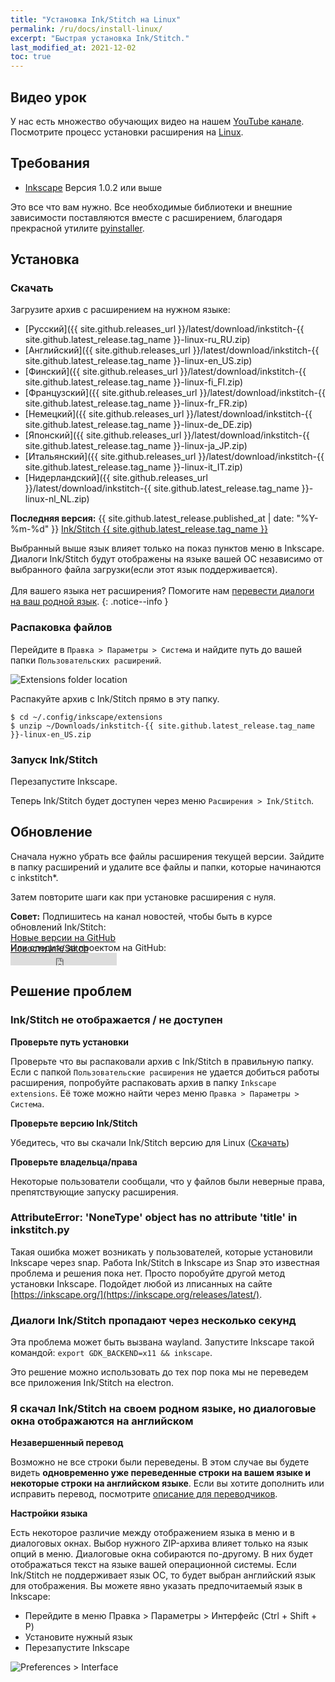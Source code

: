 ```yaml
---
title: "Установка Ink/Stitch на Linux"
permalink: /ru/docs/install-linux/
excerpt: "Быстрая установка Ink/Stitch."
last_modified_at: 2021-12-02
toc: true
---
```

## Видео урок

У нас есть множество обучающих видео на нашем <i class="fab fa-youtube"></i> [YouTube канале](https://www.youtube.com/channel/UCJCDCFuT_xQoI55e10HRiRw). Посмотрите процесс установки расширения на <i class="fab fa-linux"></i> [Linux](https://www.youtube.com/watch?v=Dkb5UvsZUNg&list=PLvlbfDmZyXG1ORmeqHdp4aP7J71e7icJP&index=2).

## Требования

* [Inkscape](https://inkscape.org/release/) Версия 1.0.2 или выше

Это все что вам нужно. Все необходимые библиотеки и внешние зависимости поставляются вместе с расширением, благодаря прекрасной утилите [pyinstaller](http://www.pyinstaller.org).

## Установка

### Скачать
Загрузите архив с расширением на нужном языке:

* <i class="fa fa-download " ></i> [Русский]({{ site.github.releases_url }}/latest/download/inkstitch-{{ site.github.latest_release.tag_name }}-linux-ru_RU.zip)
* <i class="fa fa-download " ></i> [Английский]({{ site.github.releases_url }}/latest/download/inkstitch-{{ site.github.latest_release.tag_name }}-linux-en_US.zip)
* <i class="fa fa-download " ></i> [Финский]({{ site.github.releases_url }}/latest/download/inkstitch-{{ site.github.latest_release.tag_name }}-linux-fi_FI.zip)
* <i class="fa fa-download " ></i> [Французский]({{ site.github.releases_url }}/latest/download/inkstitch-{{ site.github.latest_release.tag_name }}-linux-fr_FR.zip)
* <i class="fa fa-download " ></i> [Немецкий]({{ site.github.releases_url }}/latest/download/inkstitch-{{ site.github.latest_release.tag_name }}-linux-de_DE.zip)
* <i class="fa fa-download " ></i> [Японский]({{ site.github.releases_url }}/latest/download/inkstitch-{{ site.github.latest_release.tag_name }}-linux-ja_JP.zip)
* <i class="fa fa-download " ></i> [Итальянский]({{ site.github.releases_url }}/latest/download/inkstitch-{{ site.github.latest_release.tag_name }}-linux-it_IT.zip)
* <i class="fa fa-download " ></i> [Нидерландский]({{ site.github.releases_url }}/latest/download/inkstitch-{{ site.github.latest_release.tag_name }}-linux-nl_NL.zip)


**Последняя версия:** {{ site.github.latest_release.published_at | date: "%Y-%m-%d"  }} [Ink/Stitch {{ site.github.latest_release.tag_name }}](https://github.com/inkstitch/inkstitch/releases/latest)

Выбранный выше язык влияет только на показ пунктов меню в Inkscape. Диалоги Ink/Stitch будут отображены на языке вашей ОС независимо от выбранного файла загрузки(если этот язык поддерживается).<br><br>Для вашего языка нет расширения? Помогите нам [перевести диалоги на ваш родной язык](/ru/developers/localize/).
{: .notice--info }


### Распаковка файлов

Перейдите в `Правка > Параметры > Система` и найдите путь до вашей папки `Пользовательских расширений`.

![Extensions folder location](/assets/images/docs/en/extensions-folder-location-linux.jpg)

Распакуйте архив с Ink/Stitch прямо в эту папку.

```
$ cd ~/.config/inkscape/extensions
$ unzip ~/Downloads/inkstitch-{{ site.github.latest_release.tag_name }}-linux-en_US.zip
```

### Запуск Ink/Stitch

Перезапустите Inkscape.

Теперь Ink/Stitch будет доступен через меню `Расширения > Ink/Stitch`.

## Обновление

Сначала нужно убрать все файлы расширения текущей версии. Зайдите в папку расширений и удалите все файлы и папки, которые начинаются с inkstitch*.

Затем повторите шаги как при установке расширения с нуля.

**Совет:** Подпишитесь на канал новостей, чтобы быть в курсе обновлений Ink/Stitch:<br />
 <i class="fas fa-fw fa-rss-square" aria-hidden="true" style="color: #ffb400;"></i> [Новые версии на GitHub](https://github.com/inkstitch/inkstitch/releases.atom)<br>
 <i class="fas fa-fw fa-rss-square" aria-hidden="true" style="color: #ffb400;"></i> [Новости Ink/Stitch](/feed.xml)<br />
{: .notice--info }

<p class="notice--info" style="margin-top: -3.5em !important;">Или следите за проектом на GitHub:<br /><iframe style="display: inline-block;" src="https://ghbtns.com/github-btn.html?user=inkstitch&repo=inkstitch&type=watch&count=true&v=2" frameborder="0" scrolling="0" width="170px" height="20px"></iframe></p>

## Решение проблем

### Ink/Stitch не отображается / не доступен

**Проверьте путь установки**

Проверьте что вы распаковали архив с Ink/Stitch в правильную папку. Если с папкой `Пользовательские расширения` не удается добиться работы расширения, попробуйте распаковать архив в папку `Inkscape extensions`.
Её тоже можно найти через меню `Правка > Параметры > Система`.

**Проверьте версию Ink/Stitch**

Убедитесь, что вы скачали Ink/Stitch версию для Linux ([Скачать](#/ru/download))

**Проверьте владельца/права**

Некоторые пользователи сообщали, что у файлов были неверные права, препятствующие запуску расширения.

### AttributeError: 'NoneType' object has no attribute 'title' in inkstitch.py

Такая ошибка может возникать у пользователей, которые установили Inkscape через snap. Работа Ink/Stitch в Inkscape из Snap это известная проблема и решения пока нет.
Просто поробуйте другой метод установки Inkscape. Подойдет любой из лписанных на сайте [https://inkscape.org/](https://inkscape.org/releases/latest/). 

### Диалоги Ink/Stitch пропадают через несколько секунд

Эта проблема может быть вызвана wayland. Запустите Inkscape такой командой: `export GDK_BACKEND=x11 && inkscape`.

Это решение можно использовать до тех пор пока мы не переведем все приложения Ink/Stitch на electron. 

### Я скачал Ink/Stitch на своем родном языке, но диалоговые окна отображаются на английском

**Незавершенный перевод**

Возможно не все строки были переведены. В этом случае вы будете видеть **одновременно уже переведенные строки на вашем языке и некоторые строки на английском языке**.
Если вы хотите дополнить или исправить перевод, посмотрите [описание для переводчиков](/ru/developers/localize/).

**Настройки языка**

Есть некоторое различие между отображением языка в меню и в диалоговых окнах. Выбор нужного ZIP-архива влияет только на язык опций в меню.
Диалоговые окна собираются по-другому. В них будет отображаться текст на языке вашей операционной системы.
Если Ink/Stitch не поддерживает язык ОС, то будет выбран английский язык для отображения.
Вы можете явно указать предпочитаемый язык в Inkscape:
  * Перейдите в меню Правка > Параметры > Интерфейс (Ctrl + Shift + P)
  * Установите нужный язык
  * Перезапустите Inkscape

![Preferences > Interface](/assets/images/docs/en/preferences_language.png)
